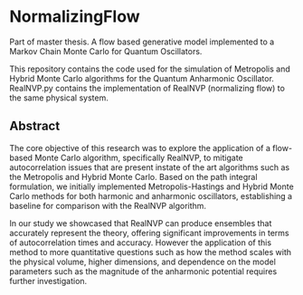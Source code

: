 # NormalizingFlow
Part of master thesis. A flow based generative model implemented to a Markov Chain Monte Carlo for Quantum Oscillators.

This repository contains the code used for the simulation of Metropolis and Hybrid Monte Carlo algorithms for the Quantum Anharmonic Oscillator. RealNVP.py contains the implementation of RealNVP (normalizing flow) to the same physical system. 


## Abstract

The core objective of this research was to explore the application of a flow-based Monte Carlo algorithm, specifically RealNVP, to mitigate autocorrelation issues that are present instate of the art algorithms such as the Metropolis and Hybrid Monte Carlo. Based on the path integral formulation, we initially implemented Metropolis-Hastings and Hybrid Monte Carlo methods for both harmonic and anharmonic oscillators, establishing a baseline for comparison with the RealNVP algorithm.

In our study we showcased that RealNVP can produce ensembles that accurately represent the theory, offering significant improvements in terms of autocorrelation times and accuracy. However the application of this method to more quantitative questions such as how the method scales with the physical volume, higher dimensions, and dependence on the model parameters such as the magnitude of the anharmonic potential requires further investigation. 
